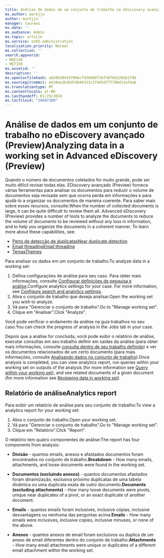 ```yaml
---
title: Análise de dados em um conjunto de trabalho no eDiscovery avançado (Preview)
ms.author: markjjo
author: markjjo
manager: laurawi
ms.date: ''
ms.audience: Admin
ms.topic: article
ms.service: o365-administration
localization_priority: Normal
ms.collection: ''
search.appverid:
- MOE150
- MET150
ms.assetid: ''
description: ''
ms.openlocfilehash: a6284204fd709bcf936688f36f38f6b3283b1f98
ms.sourcegitcommit: ee28ee2b2bdfd049333c2f495d7f7780d13af4a6
ms.translationtype: MT
ms.contentlocale: pt-BR
ms.lasthandoff: 01/29/2019
ms.locfileid: "29607309"
---
```

# <a name="analyzing-data-in-a-working-set-in-advanced-ediscovery-preview"></a><span data-ttu-id="e3ffd-102">Análise de dados em um conjunto de trabalho no eDiscovery avançado (Preview)</span><span class="sxs-lookup"><span data-stu-id="e3ffd-102">Analyzing data in a working set in Advanced eDiscovery (Preview)</span></span>

<span data-ttu-id="e3ffd-p101">Quando o número de documentos coletados for muito grande, pode ser muito difícil revisar todas elas. EDiscovery avançado (Preview) fornece várias ferramentas para analisar os documentos para reduzir o volume de documentos seja revisada sem que ocorra perda em informações e para ajudá-lo a organizar os documentos de maneira coerente. Para saber mais sobre esses recursos, consulte:</span><span class="sxs-lookup"><span data-stu-id="e3ffd-p101">When the number of collected documents is large, it can be quite difficult to review them all. Advanced eDiscovery (Preview) provides a number of tools to analyze the documents to reduce the volume of documents to be reviewed without any loss in information, and to help you organize the documents in a coherent manner. To learn more about these capabilities, see:</span></span>

- [<span data-ttu-id="e3ffd-106">Perto de detecção de duplicatas</span><span class="sxs-lookup"><span data-stu-id="e3ffd-106">Near duplicate detection</span></span>](near-duplicates.md)
- [<span data-ttu-id="e3ffd-107">Email threading</span><span class="sxs-lookup"><span data-stu-id="e3ffd-107">Email threading</span></span>](email-threading.md)
- [<span data-ttu-id="e3ffd-108">Temas</span><span class="sxs-lookup"><span data-stu-id="e3ffd-108">Themes</span></span>](themes.md)

<span data-ttu-id="e3ffd-109">Para analisar os dados em um conjunto de trabalho:</span><span class="sxs-lookup"><span data-stu-id="e3ffd-109">To analyze data in a working set:</span></span>

1. <span data-ttu-id="e3ffd-p102">Defina configurações de análise para seu caso. Para obter mais informações, consulte [Configurar definições de pesquisa e análise](configure-search-analytics-settings.md).</span><span class="sxs-lookup"><span data-stu-id="e3ffd-p102">Configure analytics settings for your case. For more information, see [Configure search and analytics settings](configure-search-analytics-settings.md).</span></span>
2. <span data-ttu-id="e3ffd-112">Abra o conjunto de trabalho que deseja analisar.</span><span class="sxs-lookup"><span data-stu-id="e3ffd-112">Open the working set you wish to analyze.</span></span>
3. <span data-ttu-id="e3ffd-113">Vá para "Gerenciar o conjunto de trabalho".</span><span class="sxs-lookup"><span data-stu-id="e3ffd-113">Go to "Manage working set".</span></span>
4. <span data-ttu-id="e3ffd-114">Clique em "Analisar".</span><span class="sxs-lookup"><span data-stu-id="e3ffd-114">Click "Analyze".</span></span>

<span data-ttu-id="e3ffd-115">Você pode verificar o andamento da análise na guia trabalhos no seu caso.</span><span class="sxs-lookup"><span data-stu-id="e3ffd-115">You can check the progress of analysis in the Jobs tab in your case.</span></span>

 <span data-ttu-id="e3ffd-116">Depois que a análise for concluída, você pode exibir o relatório de análise, executar consultas em seu trabalho definir em saídas da análise (para obter mais informações, consulte [consulta dentro de seu trabalho definido](working-set-search.md)) e ver os documentos relacionados de um certo documento (para mais informações, consulte [ Analisando dados no conjunto de trabalho](reviewing-data-in-working-set.md)).</span><span class="sxs-lookup"><span data-stu-id="e3ffd-116">Once analysis is completed, you can view analytics report, run queries within your working set on outputs of the analysis (for more information see [Query within your working set](working-set-search.md)), and see related documents of a given document (for more information see [Reviewing data in working set](reviewing-data-in-working-set.md)).</span></span>

## <a name="analytics-report"></a><span data-ttu-id="e3ffd-117">Relatório de análise</span><span class="sxs-lookup"><span data-stu-id="e3ffd-117">Analytics report</span></span>

<span data-ttu-id="e3ffd-118">Para exibir um relatório de análise para seu conjunto de trabalho:</span><span class="sxs-lookup"><span data-stu-id="e3ffd-118">To view a analytics report for your working set:</span></span>

1. <span data-ttu-id="e3ffd-119">Abra o conjunto de trabalho.</span><span class="sxs-lookup"><span data-stu-id="e3ffd-119">Open your working set.</span></span>
2. <span data-ttu-id="e3ffd-120">Vá para "Gerenciar o conjunto de trabalho".</span><span class="sxs-lookup"><span data-stu-id="e3ffd-120">Go to "Manage working set".</span></span>
3. <span data-ttu-id="e3ffd-121">Clique em "Relatório".</span><span class="sxs-lookup"><span data-stu-id="e3ffd-121">Click "Report".</span></span>

<span data-ttu-id="e3ffd-122">O relatório tem quatro componentes de análise:</span><span class="sxs-lookup"><span data-stu-id="e3ffd-122">The report has four components from analysis:</span></span>

- <span data-ttu-id="e3ffd-123">**Divisão** - quantos emails, anexos e afastados documentos foram encontrados no conjunto de trabalho.</span><span class="sxs-lookup"><span data-stu-id="e3ffd-123">**Breakdown** - How many emails, attachments, and loose documents were found in the working set.</span></span>

- <span data-ttu-id="e3ffd-124">**Documentos (excluindo anexos)** - quantos documentos afastados foram dinamização, exclusiva próximo duplicatas de uma tabela dinâmica ou uma duplicata exata de outro documento.</span><span class="sxs-lookup"><span data-stu-id="e3ffd-124">**Documents (excluding attachments)** - How many loose documents were pivots, unique near duplicates of a pivot, or an exact duplicate of another document.</span></span>

- <span data-ttu-id="e3ffd-125">**Emails** - quantos emails foram inclusives, inclusive cópias, inclusive desvantagens ou nenhuma das perguntas acima.</span><span class="sxs-lookup"><span data-stu-id="e3ffd-125">**Emails** - How many emails were inclusives, inclusive copies, inclusive minuses, or none of the above.</span></span>

- <span data-ttu-id="e3ffd-126">**Anexos** - quantos anexos de email foram exclusivos ou duplica de um anexo de email diferentes dentro do conjunto de trabalho.</span><span class="sxs-lookup"><span data-stu-id="e3ffd-126">**Attachments** - How many email attachments were unique or duplicates of a different email attachment within the working set.</span></span>